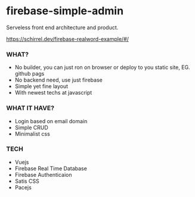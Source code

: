 # firebase-simple-admin
Serveless front end architecture and product.

https://schirrel.dev/firebase-realword-example/#/


### WHAT?
- No builder, you can just ron on browser or deploy to you static site, EG. github pags
- No backend need, use just firebase
- Simple yet fine layout
- With newest techs at javascript


### WHAT IT HAVE?
- Login based on email domain
- Simple CRUD
- Minimalist css


### TECH
- Vuejs
- Firebase Real Time Database
- Firebase Authenticaion
- Satis CSS
- Pacejs
